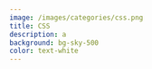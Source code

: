 ```yaml
---
image: /images/categories/css.png
title: CSS
description: a
background: bg-sky-500
color: text-white
---
```

